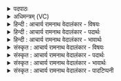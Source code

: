 <details><summary>पदपाठः</summary>

इ꣡न्द्रः꣢꣯। इत्। ह꣡र्योः꣢꣯। स꣡चा꣢꣯। सं꣡मि꣢꣯श्लः। सम्। मि꣣श्लः। आ꣢। व꣣चोयु꣡जा꣢। व꣣चः। यु꣡जा꣢꣯। इ꣡न्द्रः꣢꣯। व꣡ज्री꣢। हि꣣रण्य꣡यः꣢। ७९७।
</details>

<details><summary>अधिमन्त्रम् (VC)</summary>

- इन्द्रः
- मधुच्छन्दा वैश्वामित्रः
- गायत्री
- षड्जः
</details>

<details><summary>हिन्दी : आचार्य रामनाथ वेदालंकार - विषयः</summary>

द्वितीय ऋचा पूर्वार्चिक में ५९७ क्रमाङ्क पर परमात्मा के विषय में व्याख्यात हो चुकी है। यहाँ जीवात्मा का विषय कहते हैं।
</details>

<details><summary>हिन्दी : आचार्य रामनाथ वेदालंकार - पदार्थः</summary>

पदार्थान्वयभाषाः -  (इन्द्रः इत्)देह का अधिष्ठाता जीवात्मा ही(वचोयुजा)कहते ही जुड़ जानेवाले(हर्योः)ज्ञानेन्द्रिय और कर्मेन्द्रिय रूप घोड़ों का(सचा)एक साथ(आ सम्मिश्लः)ज्ञान और कर्मों में जोड़नेवाला है।(इन्द्रः)वह जीवात्मा(वज्री)वाणी रूप वज्र का धारण करनेवाला और(हिरण्ययः)प्राणमय,ज्योतिर्मय,तथा कीर्तिमय है ॥२॥
</details>

<details><summary>हिन्दी : आचार्य रामनाथ वेदालंकार - भावार्थः</summary>

भावार्थभाषाः -  जिस जीवात्मा की प्रेरणा से ज्ञानेन्द्रियाँ और कर्मेन्द्रियाँ अपने-अपने व्यापारों में नियुक्त होती हैं,जो जीवात्मा वाणीरूप वज्र से कुतार्किकों के कुतर्कों का खण्डन करता है,जो प्राणों का अधिष्ठाता,तेजस्वी और यशस्वी है,उसे उद्बोधन देकर सब लोग अपने अभीष्टों को सिद्ध करें ॥२॥
</details>

<details><summary>संस्कृत : आचार्य रामनाथ वेदालंकार - विषयः</summary>

द्वितीया ऋक् पूर्वार्चिके ५९७ क्रमाङ्के परमात्मविषये व्याख्याता। अत्र जीवात्मविषय उच्यते।
</details>

<details><summary>संस्कृत : आचार्य रामनाथ वेदालंकार - पदार्थः</summary>

पदार्थान्वयभाषाः -  (इन्द्रः इत्)देहाधिष्ठाता जीवात्मैव(वचोयुजा)वचोयुजोः वचनसमकालमेव युज्यमानयोः(हर्योः)ज्ञानेन्द्रियकर्मेन्द्रियरूपयोः अश्वयोः(सचा)सह,युगपत्(आ सम्मिश्लः)आ सम्मिश्रः,ज्ञानकर्मसु नियोक्ता विद्यते।(इन्द्रः)स जीवात्मा(वज्री)वाग्वज्रधरः।[वाग्घि वज्रः। ऐ० ब्रा० ४।१।] (हिरण्ययः)प्राणमयो ज्योतिर्मयो यशोमयो वा विद्यते।[प्राणो वै हिरण्यम्। श० ७।५।२।८। ज्योतिर्वै हिरण्यम्। तां० ब्रा० ६।६।१०,यशो वै हिरण्यम्। ऐ० ब्रा० ७।१८]॥२॥१
</details>

<details><summary>संस्कृत : आचार्य रामनाथ वेदालंकार - भावार्थः</summary>

भावार्थभाषाः -  यस्य जीवात्मनः प्रेरणया ज्ञानेन्द्रियाणि कर्मेन्द्रियाणि च स्वस्वव्यापारेषु नियुज्यन्ते,यो जीवात्मा वाग्वज्रेण कुतार्किकाणां कुतर्कान् खण्डयति,यः प्राणाधिष्ठाता तेजस्वी यशस्वी चास्ति तमुद्बोध्य सर्वे समीहितानि साध्नुवन्तु ॥२॥
</details>

<details><summary>संस्कृत : आचार्य रामनाथ वेदालंकार - पादटिप्पनी</summary>

टिप्पणी:   ३. ऋ० १।७।२, साम० ५९७, अथ० २०।३८।५, ४७।५, ७०।८। १. ऋग्भाष्ये दयानन्दर्षिर्मन्त्रमिमं वायुसूर्यपक्षे व्याचष्टे।
</details>